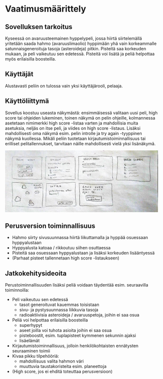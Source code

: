 # Vaatimusmäärittely

## Sovelluksen tarkoitus

Kyseessä on avaruusteemainen hyppelypeli, jossa hiirtä siirtelemällä yritetään 
saada hahmo (avaruuslimaolio) hyppimään yhä vain korkeammalle satunnaisgeneroituja 
tasoja (asteroideja) pitkin. Pisteitä saa korkeuden mukaan, ja peli vaikeutuu 
sen edetessä. Pisteitä voi lisätä ja peliä helpottaa myös erilaisilla boosteilla. 

## Käyttäjät

Alustavasti peliin on tulossa vain yksi käyttäjärooli, pelaaja.

## Käyttöliittymä

Sovellus koostuu useasta näkymästä: ensimmäisessä valitaan uusi peli, high score
tai ohjeiden lukeminen, toinen näkymä on pelin ohjeille, kolmannessa asetetaan 
nimimerkki high score -listaa varten ja mahdollisia muita asetuksia, neljäs
on itse peli, ja viides on high score -listaus. Lisäksi mahdollisesti oma näkymä 
esim. pelin introlle ja try again -tyyppinen näkymä kuollessa. Mikäli peliin tuotetaan 
kirjautumistoiminnallisuus tai erilliset pelitallennukset, tarvitaan näille 
mahdollisesti vielä yksi lisänäkymä.

![kayttoliittymaluonnos.jpg](https://github.com/sonjaheikkinen/ot-harjoitustyo/blob/master/dokumentointi/kuvat/kayttoliittymaluonnos.jpg)

## Perusversion toiminnallisuus

- Hahmo siirty sivusuunnassa hiirtä liikuttamalla ja hyppää osuessaan hyppyalustaan
- Hyppyalusta katoaa / rikkoutuu siihen osuttaessa
- Pisteitä saa osuessaan hyppyalustaan ja lisäksi korkeuden lisääntyessä
- (Parhaat pisteet tallennetaan high score -listaukseen)

## Jatkokehitysideoita

Perustoiminnallisuuden lisäksi peliä voidaan täydentää esim. seuraavilla 
toiminnoilla: 

- Peli vaikeutuu sen edetessä 
  - tasot generoituvat kauemmas toisistaan
  - sivu- ja pystysuunnassa liikkuvia tasoja
  - radioaktiivisia asteroideja / avaruuspetoja, joihin ei saa osua
- Peliä voi helpottaa erilaisilla boosteilla
  - superhypyt
  - aseet joilla voi tuhota asioita joihin ei saa osua
  - pisteboostit, esim. tuplapisteet kymmenen sekunnin ajaksi
  - lisäelämät
- Kirjautumistoiminnallisuus, jolloin henkilökohtaisten ennätysten seuraaminen toimii
- Kivaa pikku tilpehööriä:
  - mahdollisuus valita hahmon väri
  - muuttuvia taustakoristeita esim. planeettoja
- (High score, jos ei ehditä toteuttaa perusversioon)

